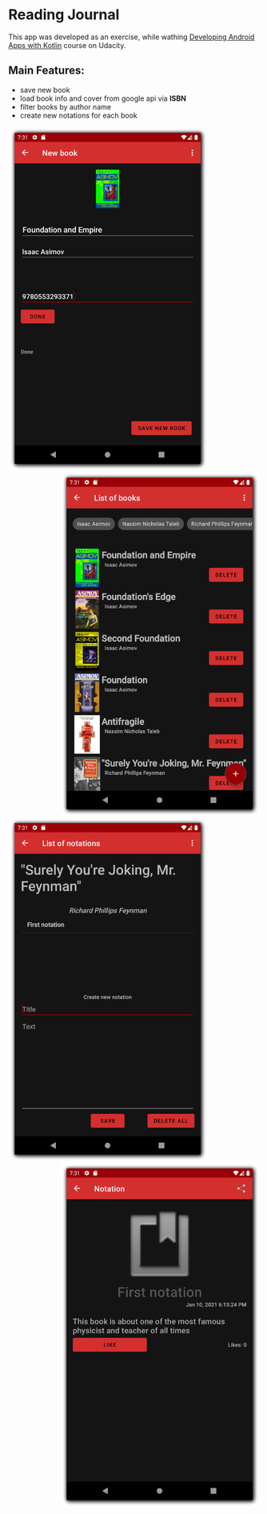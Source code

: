 # Reading Journal
This app was developed as an exercise, while wathing [Developing Android Apps with Kotlin](https://classroom.udacity.com/courses/ud9012) course on Udacity.
## Main Features:
 - save new book
 - load book info and cover from google api via **ISBN**
 - filter books by author name
 - create new notations for each book

<img src="images/image1.png" width="400" style="float: left">
<img src="images/image2.png" width="400" style="float: right">
<img src="images/image3.png" width="400" style="float: left">
<img src="images/image4.png" width="400" style="float: right">
